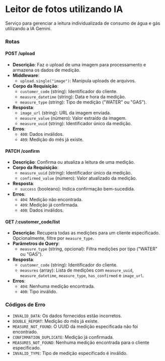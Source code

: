 # Leitor de fotos utilizando IA

Serviço para gerenciar a leitura individualizada de consumo de água e gás 
utilizando a IA Gemini.

### Rotas

#### **POST /upload**
- **Descrição**: Faz o upload de uma imagem para processamento e armazena os dados de medição.
- **Middleware**:
  - `upload.single("image")`: Manipula uploads de arquivos.
- **Corpo da Requisição**:
  - `customer_code` (string): Identificador do cliente.
  - `measure_datetime` (string): Data e hora da medição.
  - `measure_type` (string): Tipo de medição ("WATER" ou "GAS").
- **Resposta**:
  - `image_url` (string): URL da imagem enviada.
  - `measure_value` (número): Valor extraído da imagem.
  - `measure_uuid` (string): Identificador único da medição.
- **Erros**:
  - `400`: Dados inválidos.
  - `409`: Medição do mês já existe.

#### **PATCH /confirm**
- **Descrição**: Confirma ou atualiza a leitura de uma medição.
- **Corpo da Requisição**:
  - `measure_uuid` (string): Identificador único da medição.
  - `confirmed_value` (número): Valor atualizado da medição.
- **Resposta**:
  - `success` (booleano): Indica confirmação bem-sucedida.
- **Erros**:
  - `404`: Medição não encontrada.
  - `409`: Medição já confirmada.
  - `400`: Dados inválidos.

#### **GET /:customer_code/list**
- **Descrição**: Recupera todas as medições para um cliente especificado. Opcionalmente, filtre por `measure_type`.
- **Parâmetros de Query**:
  - `measure_type` (string, opcional): Filtra medições por tipo ("WATER" ou "GAS").
- **Resposta**:
  - `customer_code` (string): Identificador do cliente.
  - `measures` (array): Lista de medições com `measure_uuid`, `measure_datetime`, `measure_type`, `has_confirmed` e `image_url`.
- **Erros**:
  - `404`: Nenhuma medição encontrada.
  - `400`: Tipo inválido.

### Códigos de Erro
- `INVALID_DATA`: Os dados fornecidos estão incorretos.
- `DOUBLE_REPORT`: Medição do mês já existe.
- `MEASURE_NOT_FOUND`: O UUID da medição especificada não foi encontrado.
- `CONFIRMATION_DUPLICATE`: Medição já confirmada.
- `MEASURES_NOT_FOUND`: Nenhuma medição encontrada para o cliente especificado.
- `INVALID_TYPE`: Tipo de medição especificado é inválido.